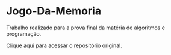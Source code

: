 # Jogo-Da-Memoria

Trabalho realizado para a prova final da matéria de algoritmos e programação.

Clique [aqui](https://github.com/LucasMorais16/Jogo-Da-Memoria) para acessar o repositório original.
